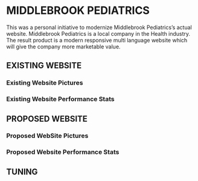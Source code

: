 # MIDDLEBROOK PEDIATRICS

This was a personal initiative to modernize Middlebrook Pediatrics’s actual website. Middlebrook Pediatrics is a local company in the Health industry. The result product is a modern responsive multi language website which will give the company more marketable value.

## EXISTING WEBSITE

### Existing Website Pictures

### Existing Website Performance Stats


## PROPOSED WEBSITE

### Proposed WebSite Pictures

### Proposed Website Performance Stats



## TUNING
